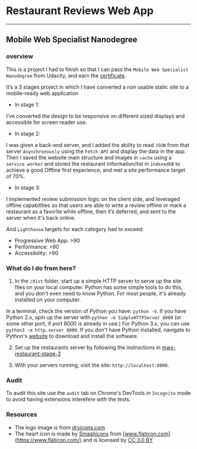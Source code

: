 # Restaurant Reviews Web App
---

## Mobile Web Specialist Nanodegree

### overview
This is a project I had to finish so that I can pass the `Mobile Web Specialist Nanodegree` from Udacity, and earn the [certificate](https://confirm.udacity.com/JZGH7N7N).

It’s a 3 stages project in which I have converted a non
usable static site to a mobile-ready web application

- In stage 1:

I’ve converted the design to be responsive on different
sized displays and accessible for screen reader use.

- In stage 2:

I was given a back-end server, and I added the ability to
read `JSON` from that server `Asynchronously` using the `Fetch API` and display the data in the
app. Then I saved the website main structure and images in `cache` using a `service worker` and stored the restaurant information/list in `indexedDB` to achieve a good Offline first experience, and met a
site performance target of 70%.

- In stage 3:

I implemented review submission logic on the client
side, and leveraged offline capabilities so that users are
able to write a review offline or mark a restaurant as a
favorite while offline, then it’s deferred, and sent to the
server when it's back online.

And `Lighthouse` targets for each category had to exceed:

- Progressive Web App: >90
- Performance: >90
- Accessibility: >90 

### What do I do from here?

1. In the `/dist` folder, start up a simple HTTP server to serve up the site files on your local computer. Python has some simple tools to do this, and you don't even need to know Python. For most people, it's already installed on your computer. 

In a terminal, check the version of Python you have: `python -V`. If you have Python 2.x, spin up the server with `python -m SimpleHTTPServer 8000` (or some other port, if port 8000 is already in use.) For Python 3.x, you can use `python3 -m http.server 8000`. If you don't have Python installed, navigate to Python's [website](https://www.python.org/) to download and install the software.

2. Set up the restaurants server by following the instructions in [mws-restaurant-stage-3](https://github.com/udacity/mws-restaurant-stage-3)

3. With your servers running, visit the site: `http://localhost:8000`.

### Audit

To audit this site use the `audit` tab on Chrome's DevTools in `Incognito` mode to avoid having extensions interefere with the tests.

### Resources

- The logo image is from [dryicons.com](https://dryicons.com/free-icons/restaurant)
- The heart icon is made by [Smashicons](https://www.flaticon.com/authors/smashicons) from [www.flaticon.com](https://www.flaticon.com/) and is licensed by [CC 3.0 BY](http://creativecommons.org/licenses/by/3.0/)


